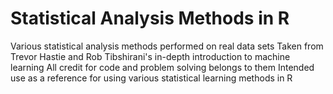 # Statistical Analysis Methods in R
Various statistical analysis methods performed on real data sets
Taken from Trevor Hastie and Rob Tibshirani's in-depth introduction to machine learning
All credit for code and problem solving belongs to them
Intended use as a reference for using various statistical learning methods in R
